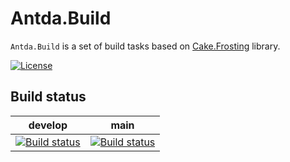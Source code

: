 # Antda.Build

`Antda.Build` is a set of build tasks based on [Cake.Frosting](https://cakebuild.net/docs/running-builds/runners/cake-frosting) library.

[![License](http://img.shields.io/:license-mit-blue.svg)](https://github.com/darlov/Antda.Build/blob/main/LICENSE)

## Build status

| develop | main |
|:--:|:--:|
|[![Build status](https://ci.appveyor.com/api/projects/status/p94fjg2f2nyx066d/branch/develop?svg=true)](https://ci.appveyor.com/project/darlov/antda-build/branch/main)|[![Build status](https://ci.appveyor.com/api/projects/status/p94fjg2f2nyx066d/branch/main?svg=true)](https://ci.appveyor.com/project/darlov/antda-build/branch/main)|

